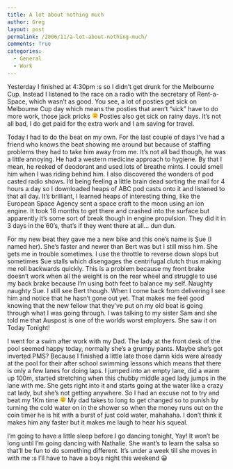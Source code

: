 ```yaml
---
title: A lot about nothing much
author: Greg
layout: post
permalink: /2006/11/a-lot-about-nothing-much/
comments: True
categories:
  - General
  - Work
---
```

Yesterday I finished at 4:30pm :s so I didn’t get drunk for the Melbourne Cup. Instead I listened to the race on a radio with the secretary of Rent-a-Space, which wasn’t as good. You see, a lot of posties get sick on Melbourne Cup day which means the posties that aren’t &#8220;sick&#8221; have to do more work, those jack pricks <img src="/wp-content/smilies/frownie.png" alt=":(" class="wp-smiley" style="height: 1em; max-height: 1em;" /> Posties also get sick on rainy days. It’s not all bad, I do get paid for the extra work and I am saving for travel.

Today I had to do the beat on my own. For the last couple of days I’ve had a friend who knows the beat showing me around but because of staffing problems they had to take him away from me. It’s not all bad though, he was a little annoying. He had a western medicine approach to hygiene. By that I mean, he reeked of deodorant and used lots of breathe mints. I could smell him when I was riding behind him. I also discovered the wonders of pod casted radio shows. I’d being feeling a little brain dead sorting the mail for 4 hours a day so I downloaded heaps of ABC pod casts onto it and listened to that all day. It’s brilliant, I learned heaps of interesting thing, like the European Space Agency sent a space craft to the moon using an ion engine. It took 18 months to get there and crashed into the surface but apparently it’s some sort of break though in engine propulsion. They did it in 3 days in the 60&#8217;s, that&#8217;s if they went there at all&#8230; dun dun.

For my new beat they gave me a new bike and this one’s name is Sue (I named her). She’s faster and newer than Bert was but I still miss him. She gets me in trouble sometimes. I use the throttle to reverse down slops but sometimes Sue stalls which disengages the centrifugal clutch thus making me roll backwards quickly. This is a problem because my front brake doesn’t work when all the weight is on the rear wheel and struggle to use my back brake because I’m using both feet to balance my self. Naughty naughty Sue. I still see Bert though. When I come back from delivering I see him and notice that he hasn’t gone out yet. That makes me feel good knowing that the new fellow that they’ve put on my old beat is going through what I was going through. I was talking to my sister Sam and she told me that Auspost is one of the worlds worst employers. She saw it on Today Tonight!

I went for a swim after work with my Dad. The lady at the front desk of the pool seemed happy today, normally she’s a grumpy pants. Maybe she’s got inverted PMS? Because I finished a little late those damn kids were already at the pool for their after school swimming lessons which means that there is only a few lanes for doing laps. I jumped into an empty lane, did a warm up 100m, started stretching when this chubby middle aged lady jumps in the lane with me. She gets right into it and starts going at the water like a crazy cat lady, but she’s not getting anywhere. So I had an excuse not to try and beat my 1Km time <img src="/wp-content/smilies/simple-smile.png" alt=":)" class="wp-smiley" style="height: 1em; max-height: 1em;" /> My dad takes to long to get changed so to punish by turning the cold water on in the shower so when the money runs out on the coin timer he is hit with a burst of just cold water, mahahaha. I don’t think it makes him any faster but it makes me laugh to hear his squeal.

I&#8217;m going to have a little sleep before I go dancing tonight, Yay! It won&#8217;t be long until I&#8217;m going dancing with Nathalie. She want&#8217;s to learn the salsa so that&#8217;ll be fun to do something different. It&#8217;s under a week till she moves in with me :s I&#8217;ll have to have a boys night this weekend 😀